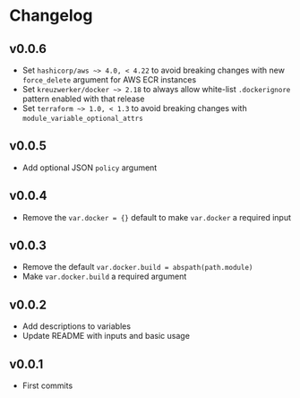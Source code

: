 # Changelog

## v0.0.6

* Set `hashicorp/aws ~> 4.0, < 4.22` to avoid breaking changes with new `force_delete` argument for AWS ECR instances
* Set `kreuzwerker/docker ~> 2.18` to always allow white-list `.dockerignore` pattern enabled with that release
* Set `terraform ~> 1.0, < 1.3` to avoid breaking changes with `module_variable_optional_attrs`

## v0.0.5

* Add optional JSON `policy` argument

## v0.0.4

* Remove the `var.docker = {}` default to make `var.docker` a required input

## v0.0.3

* Remove the default `var.docker.build = abspath(path.module)`
* Make `var.docker.build` a required argument

## v0.0.2

* Add descriptions to variables
* Update README with inputs and basic usage

## v0.0.1

* First commits
